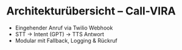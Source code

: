 # Architekturübersicht – Call-VIRA

- Eingehender Anruf via Twilio Webhook
- STT → Intent (GPT) → TTS Antwort
- Modular mit Fallback, Logging & Rückruf
